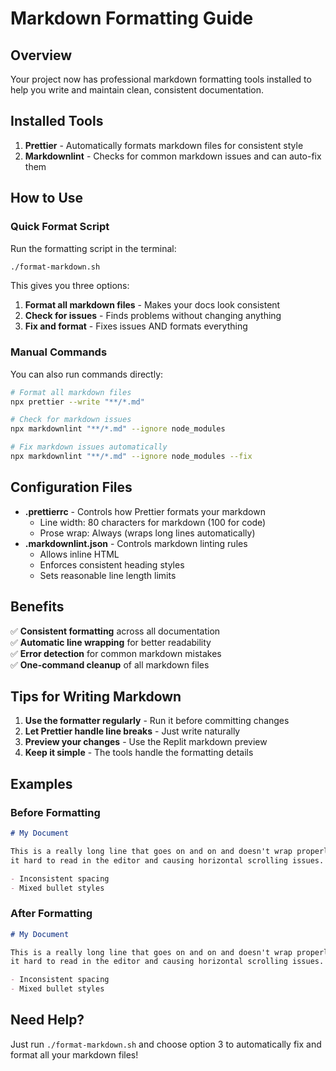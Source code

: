 # Markdown Formatting Guide

## Overview

Your project now has professional markdown formatting tools installed to help
you write and maintain clean, consistent documentation.

## Installed Tools

1. **Prettier** - Automatically formats markdown files for consistent style
2. **Markdownlint** - Checks for common markdown issues and can auto-fix them

## How to Use

### Quick Format Script

Run the formatting script in the terminal:

```bash
./format-markdown.sh
```

This gives you three options:

1. **Format all markdown files** - Makes your docs look consistent
2. **Check for issues** - Finds problems without changing anything
3. **Fix and format** - Fixes issues AND formats everything

### Manual Commands

You can also run commands directly:

```bash
# Format all markdown files
npx prettier --write "**/*.md"

# Check for markdown issues
npx markdownlint "**/*.md" --ignore node_modules

# Fix markdown issues automatically
npx markdownlint "**/*.md" --ignore node_modules --fix
```

## Configuration Files

- **.prettierrc** - Controls how Prettier formats your markdown
  - Line width: 80 characters for markdown (100 for code)
  - Prose wrap: Always (wraps long lines automatically)
- **.markdownlint.json** - Controls markdown linting rules
  - Allows inline HTML
  - Enforces consistent heading styles
  - Sets reasonable line length limits

## Benefits

✅ **Consistent formatting** across all documentation  
✅ **Automatic line wrapping** for better readability  
✅ **Error detection** for common markdown mistakes  
✅ **One-command cleanup** of all markdown files

## Tips for Writing Markdown

1. **Use the formatter regularly** - Run it before committing changes
2. **Let Prettier handle line breaks** - Just write naturally
3. **Preview your changes** - Use the Replit markdown preview
4. **Keep it simple** - The tools handle the formatting details

## Examples

### Before Formatting

```markdown
# My Document

This is a really long line that goes on and on and doesn't wrap properly making
it hard to read in the editor and causing horizontal scrolling issues.

- Inconsistent spacing
- Mixed bullet styles
```

### After Formatting

```markdown
# My Document

This is a really long line that goes on and on and doesn't wrap properly making
it hard to read in the editor and causing horizontal scrolling issues.

- Inconsistent spacing
- Mixed bullet styles
```

## Need Help?

Just run `./format-markdown.sh` and choose option 3 to automatically fix and
format all your markdown files!
